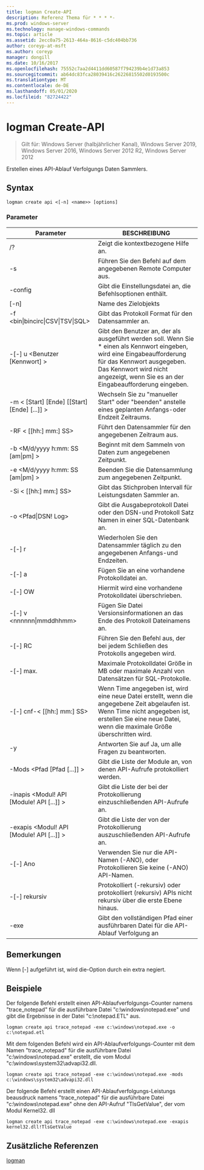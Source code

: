 ```yaml
---
title: logman Create-API
description: Referenz Thema für * * * *-
ms.prod: windows-server
ms.technology: manage-windows-commands
ms.topic: article
ms.assetid: 2ecc0a75-2613-464a-8616-c5dc404bb736
author: coreyp-at-msft
ms.author: coreyp
manager: dongill
ms.date: 10/16/2017
ms.openlocfilehash: 75552c7aa2d4411dd60587f794239b4e1d73a853
ms.sourcegitcommit: ab64dc83fca28039416c26226815502d0193500c
ms.translationtype: MT
ms.contentlocale: de-DE
ms.lasthandoff: 05/01/2020
ms.locfileid: "82724422"
---
```

# <a name="logman-create-api"></a>logman Create-API

> Gilt für: Windows Server (halbjährlicher Kanal), Windows Server 2019, Windows Server 2016, Windows Server 2012 R2, Windows Server 2012

Erstellen eines API-Ablauf Verfolgungs Daten Sammlers.  

## <a name="syntax"></a>Syntax  
```  
logman create api <[-n] <name>> [options]  
```  
### <a name="parameters"></a>Parameter  

|                    Parameter                     |                                                                               BESCHREIBUNG                                                                               |
|--------------------------------------------------|-------------------------------------------------------------------------------------------------------------------------------------------------------------------------|
|                        /?                        |                                                                    Zeigt die kontextbezogene Hilfe an.                                                                     |
|                -s<computer name>                |                                                          Führen Sie den Befehl auf dem angegebenen Remote Computer aus.                                                          |
|                 -config <value>                  |                                                         Gibt die Einstellungsdatei an, die Befehlsoptionen enthält.                                                         |
|                   [-n]<name>                    |                                                                       Name des Zielobjekts                                                                        |
| -f <bin&#124;bincirc&#124;CSV&#124;TSV&#124;SQL> |                                                            Gibt das Protokoll Format für den Datensammler an.                                                             |
|             -[-] u <Benutzer [Kennwort] >              | Gibt den Benutzer an, der als ausgeführt werden soll. Wenn Sie \* einen als Kennwort eingeben, wird eine Eingabeaufforderung für das Kennwort ausgegeben. Das Kennwort wird nicht angezeigt, wenn Sie es an der Eingabeaufforderung eingeben. |
|    -m < [Start] [Ende] [[Start] [Ende] [...]] >    |                                                Wechseln Sie zu "manueller Start" oder "beenden" anstelle eines geplanten Anfangs-oder Endzeit Zeitraums.                                                 |
|                -RF < [[hh:] mm:] SS>                |                                                        Führt den Datensammler für den angegebenen Zeitraum aus.                                                         |
|        -b <M/d/yyyy h:mm: SS [am&#124;pm] >         |                                                              Beginnt mit dem Sammeln von Daten zum angegebenen Zeitpunkt.                                                               |
|        -e <M/d/yyyy h:mm: SS [am&#124;pm] >         |                                                               Beenden Sie die Datensammlung zum angegebenen Zeitpunkt.                                                                |
|                -Si < [[hh:] mm:] SS>                |                                                 Gibt das Stichproben Intervall für Leistungsdaten Sammler an.                                                  |
|              -o <Pfad&#124;DSN! Log>              |                                              Gibt die Ausgabeprotokoll Datei oder den DSN-und Protokoll Satz Namen in einer SQL-Datenbank an.                                               |
|                      -[-] r                       |                                                  Wiederholen Sie den Datensammler täglich zu den angegebenen Anfangs-und Endzeiten.                                                  |
|                      -[-] a                       |                                                                     Fügen Sie an eine vorhandene Protokolldatei an.                                                                     |
|                      -[-] OW                      |                                                                     Hiermit wird eine vorhandene Protokolldatei überschrieben.                                                                     |
|           -[-] v <nnnnnn&#124;mmddhhmm>           |                                                   Fügen Sie Datei Versionsinformationen an das Ende des Protokoll Dateinamens an.                                                   |
|                  -[-] RC<task>                   |                                                         Führen Sie den Befehl aus, der bei jedem Schließen des Protokolls angegeben wird.                                                          |
|                 -[-] max. <value>                  |                                                 Maximale Protokolldatei Größe in MB oder maximale Anzahl von Datensätzen für SQL-Protokolle.                                                  |
|              -[-] cnf-< [[hh:] mm:] SS>              |     Wenn Time angegeben ist, wird eine neue Datei erstellt, wenn die angegebene Zeit abgelaufen ist. Wenn Time nicht angegeben ist, erstellen Sie eine neue Datei, wenn die maximale Größe überschritten wird.     |
|                        -y                        |                                                             Antworten Sie auf Ja, um alle Fragen zu beantworten.                                                              |
|            -Mods <Pfad [Pfad [...]] >             |                                                          Gibt die Liste der Module an, von denen API-Aufrufe protokolliert werden.                                                           |
|     -inapis <Modul! API [Module! API [...]] >      |                                                         Gibt die Liste der bei der Protokollierung einzuschließenden API-Aufrufe an.                                                          |
|     -exapis <Modul! API [Module! API [...]] >      |                                                        Gibt die Liste der von der Protokollierung auszuschließenden API-Aufrufe an.                                                         |
|                     -[-] Ano                      |                                                     Verwenden Sie nur die API-Namen (-ANO), oder Protokollieren Sie keine (-ANO) API-Namen.                                                     |
|                  -[-] rekursiv                   |                                          Protokolliert (-rekursiv) oder protokolliert (rekursiv) APIs nicht rekursiv über die erste Ebene hinaus.                                           |
|                   -exe <value>                   |                                                        Gibt den vollständigen Pfad einer ausführbaren Datei für die API-Ablauf Verfolgung an                                                        |

## <a name="remarks"></a>Bemerkungen  
Wenn [-] aufgeführt ist, wird die-Option durch ein extra negiert.  
## <a name="examples"></a>Beispiele  
Der folgende Befehl erstellt einen API-Ablaufverfolgungs-Counter namens "trace_notepad" für die ausführbare Datei "c:\windows\notepad.exe" und gibt die Ergebnisse in der Datei "c:\notepad.ETL" aus.  
```  
logman create api trace_notepad -exe c:\windows\notepad.exe -o c:\notepad.etl  
```  
Mit dem folgenden Befehl wird ein API-Ablaufverfolgungs-Counter mit dem Namen "trace_notepad" für die ausführbare Datei "c:\windows\notepad.exe" erstellt, die vom Modul "c:\windows\system32\advapi32.dll.  
```  
logman create api trace_notepad -exe c:\windows\notepad.exe -mods c:\windows\system32\advapi32.dll  
```  
Der folgende Befehl erstellt einen API-Ablaufverfolgungs-Leistungs beausdruck namens "trace_notepad" für die ausführbare Datei "c:\windows\notepad.exe" ohne den API-Aufruf "TlsGetValue", der vom Modul Kernel32. dll  
```  
logman create api trace_notepad -exe c:\windows\notepad.exe -exapis kernel32.dll!TlsGetValue  
```  
## <a name="additional-references"></a>Zusätzliche Referenzen  
[logman](logman.md)  
